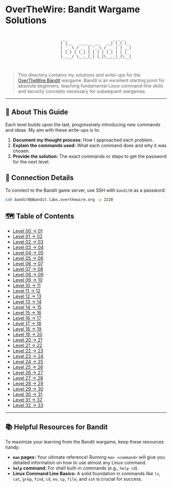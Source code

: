 # OverTheWire: Bandit Wargame Solutions

```

                         _                     _ _ _   
                        | |__   __ _ _ __   __| (_) |_ 
                        | '_ \ / _` | '_ \ / _` | | __|
                        | |_) | (_| | | | | (_| | | |_ 
                        |_.__/ \__,_|_| |_|\__,_|_|\__|
              
              
```                            

> This directory contains my solutions and write-ups for the [OverTheWire Bandit](https://overthewire.org/wargames/bandit/) wargame. Bandit is an excellent starting point for absolute beginners, teaching fundamental Linux command-line skills and security concepts necessary for subsequent wargames.

---

## 🚀 About This Guide

Each level builds upon the last, progressively introducing new commands and ideas. My aim with these write-ups is to:

1.  **Document my thought process:** How I approached each problem.
2.  **Explain the commands used:** What each command does and why it was chosen.
3.  **Provide the solution:** The exact commands or steps to get the password for the next level.


## 🔑 Connection Details

To connect to the Bandit game server, use SSH with `bandit0` as a password:

```bash
ssh bandit0@bandit.labs.overthewire.org -p 2220
```


## 🗺️ Table of Contents

* [Level 00 → 01](level00)
* [Level 01 → 02](level01)
* [Level 02 → 03](level02)
* [Level 03 → 04](level03)
* [Level 04 → 05](level04)
* [Level 05 → 06](level05)
* [Level 06 → 07](level06)
* [Level 07 → 08](level07)
* [Level 08 → 09](level08)
* [Level 09 → 10](level09)
* [Level 10 → 11](level10)
* [Level 11 → 12](level11)
* [Level 12 → 13](level12)
* [Level 13 → 14](level13)
* [Level 14 → 15](level14)
* [Level 15 → 16](level15)
* [Level 16 → 17](level16)
* [Level 17 → 18](level17)
* [Level 18 → 19](level18)
* [Level 19 → 20](level19)
* [Level 20 → 21](level20)
* [Level 21 → 22](level21)
* [Level 22 → 23](level22)
* [Level 23 → 24](level23)
* [Level 24 → 25](level24)
* [Level 25 → 26](level25)
* [Level 26 → 27](level26)
* [Level 27 → 28](level27)
* [Level 28 → 29](level28)
* [Level 29 → 30](level29)
* [Level 30 → 31](level30)
* [Level 31 → 32](level31)
* [Level 32 → 33](level32)

---

## 📚 Helpful Resources for Bandit

To maximize your learning from the Bandit wargame, keep these resources handy:

* **`man` pages:** Your ultimate reference! Running `man <command>` will give you detailed information on how to use almost any Linux command.
* **`help` command:** For shell built-in commands (e.g., `help cd`).
* **Linux Command Line Basics:** A solid foundation in commands like `ls`, `cat`, `grep`, `find`, `cd`, `mv`, `cp`, `file`, and `ssh` is crucial for success.
